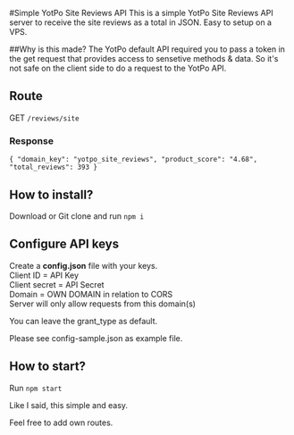 #Simple YotPo Site Reviews API
This is a simple YotPo Site Reviews API server to receive the site reviews as a total in JSON.
Easy to setup on a VPS.

##Why is this made?
The YotPo default API required you to pass a token in the get request that provides access to sensetive methods & data.
So it's not safe on the client side to do a request to the YotPo API.

## Route
GET ``/reviews/site`` 
### Response
``
{
    "domain_key": "yotpo_site_reviews",
    "product_score": "4.68",
    "total_reviews": 393
}
``

## How to install?

Download or Git clone and run ``npm i``

## Configure API keys
Create a **config.json** file with your keys. <br />
Client ID = API Key <br />
Client secret = API Secret <br />
Domain = OWN DOMAIN in relation to CORS <br />
Server will only allow requests from this domain(s)

You can leave the grant_type as default.

Please see config-sample.json as example file.
## How to start?
Run ``npm start`` 

Like I said, this simple and easy.

Feel free to add own routes.
